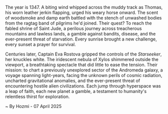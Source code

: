 
The year is 1347.  A biting wind whipped across the muddy track as Thomas, his worn leather jerkin flapping, urged his weary horse onward.  The scent of woodsmoke and damp earth battled with the stench of unwashed bodies from the ragtag band of pilgrims he'd joined.  Their quest? To reach the fabled shrine of Saint Jude, a perilous journey across treacherous mountains and lawless lands, a gamble against bandits, disease, and the ever-present threat of starvation. Every sunrise brought a new challenge, every sunset a prayer for survival.

Centuries later, Captain Eva Rostova gripped the controls of the *Starseeker*, her knuckles white.  The iridescent nebula of Xylos shimmered outside the viewport, a breathtaking spectacle that did little to ease the tension.  Their mission: to chart a previously unexplored sector of the Andromeda galaxy, a voyage spanning light-years, facing the unknown perils of cosmic radiation, uncharted gravitational anomalies, and the ever-present threat of encountering hostile alien civilizations. Each jump through hyperspace was a leap of faith, each new planet a gamble, a testament to humanity's relentless thirst for exploration.

~ By Hozmi - 07 April 2025
